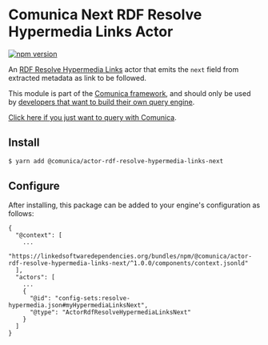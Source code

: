 # Comunica Next RDF Resolve Hypermedia Links Actor

[![npm version](https://badge.fury.io/js/%40comunica%2Factor-rdf-resolve-hypermedia-links-next.svg)](https://www.npmjs.com/package/@comunica/actor-rdf-resolve-hypermedia-links-next)

An [RDF Resolve Hypermedia Links](https://github.com/comunica/comunica/tree/master/packages/bus-rdf-resolve-hypermedia-links)
actor that emits the `next` field from extracted metadata as link to be followed.

This module is part of the [Comunica framework](https://github.com/comunica/comunica),
and should only be used by [developers that want to build their own query engine](https://comunica.dev/docs/modify/).

[Click here if you just want to query with Comunica](https://comunica.dev/docs/query/).

## Install

```bash
$ yarn add @comunica/actor-rdf-resolve-hypermedia-links-next
```

## Configure

After installing, this package can be added to your engine's configuration as follows:
```text
{
  "@context": [
    ...
    "https://linkedsoftwaredependencies.org/bundles/npm/@comunica/actor-rdf-resolve-hypermedia-links-next/^1.0.0/components/context.jsonld"  
  ],
  "actors": [
    ...
    {
      "@id": "config-sets:resolve-hypermedia.json#myHypermediaLinksNext",
      "@type": "ActorRdfResolveHypermediaLinksNext"
    }
  ]
}
```
